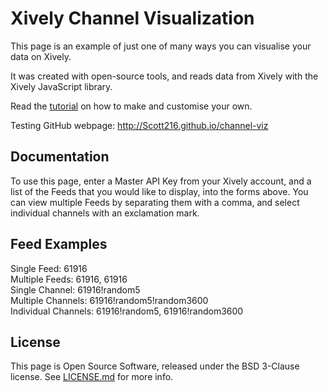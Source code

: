 # Xively Channel Visualization

This page is an example of just one of many ways you can visualise your data on Xively.  

It was created with open-source tools, and reads data from Xively with the Xively JavaScript library.  

Read the [tutorial](http://xively.com/dev/tutorials/channel-viz/) on how to make and customise your own.

Testing GitHub webpage: http://Scott216.github.io/channel-viz

## Documentation
To use this page, enter a Master API Key from your Xively account, and a list of the Feeds that you would like to display, into the forms above. You can view multiple Feeds by separating them with a comma, and select individual channels with an exclamation mark.

## Feed Examples
Single Feed: 61916  
Multiple Feeds: 61916, 61916  
Single Channel: 61916!random5  
Multiple Channels: 61916!random5!random3600  
Individual Channels: 61916!random5, 61916!random3600  

## License
This page is Open Source Software, released under the BSD 3-Clause license. See [LICENSE.md](LICENSE.md) for more info.
